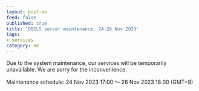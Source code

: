 ```yaml
---
layout: post-en
feed: false
published: true
title: 'DBCLS server maintenance, 24-26 Nov 2023'
tags:
- services
category: en
---
```


Due to the system maintenance, our services will be temporarily unavailable. We are sorry for the inconvenience.

Maintenance schedule: 24 Nov 2023 17:00 〜 26 Nov 2023 18:00 (GMT+9)

